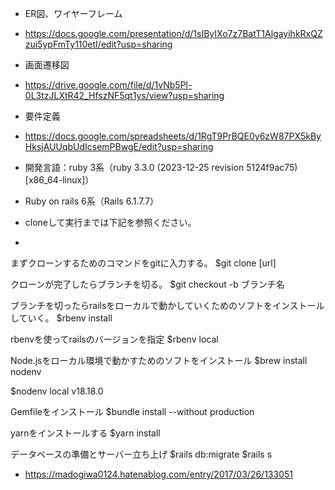 *  ER図、ワイヤーフレーム
* https://docs.google.com/presentation/d/1sIByIXo7z7BatT1AlgayihkRxQZzui5ypFmTy110etI/edit?usp=sharing

* 画面遷移図
* https://drive.google.com/file/d/1vNb5Pl-0L3tzJLXtR42_HfszNF5qt1ys/view?usp=sharing

* 要件定義
* https://docs.google.com/spreadsheets/d/1RgT9PrBQE0y6zW87PX5kByHksjAUUqbUdIcsemPBwgE/edit?usp=sharing

* 開発言語：ruby 3系（ruby 3.3.0 (2023-12-25 revision 5124f9ac75) [x86_64-linux]）
* Ruby on rails 6系（Rails 6.1.7.7）
* cloneして実行までは下記を参照ください。
* 
まずクローンするためのコマンドをgitに入力する。
$git clone [url]

クローンが完了したらブランチを切る。
$git checkout -b ブランチ名

ブランチを切ったらrailsをローカルで動かしていくためのソフトをインストールしていく。
$rbenv install

rbenvを使ってrailsのバージョンを指定
$rbenv local

Node.jsをローカル環境で動かすためのソフトをインストール
$brew install nodenv

$nodenv local v18.18.0

Gemfileをインストール
$bundle install --without production

yarnをインストールする
$yarn install

データベースの準備とサーバー立ち上げ
$rails db:migrate
$rails s

* https://madogiwa0124.hatenablog.com/entry/2017/03/26/133051
